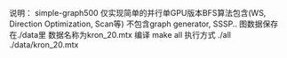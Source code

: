 说明： simple-graph500 仅实现简单的并行单GPU版本BFS算法包含(WS, Direction Optimization, Scan等)
       不包含graph generator, SSSP..
图数据保存在./data里  数据名称为kron_20.mtx 
编译 make all
执行方式 ./all ./data/kron_20.mtx
